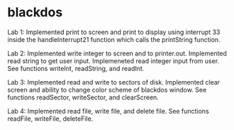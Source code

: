 # blackdos

Lab 1:
Implemented print to screen and print to display using interrupt 33 inside the handleInterrupt21 function which calls the printString function.

Lab 2:
Implemented write integer to screen and to printer.out. Implemented read string to get user input. Implemeneted read integer input from user. See functions writeInt, readString, and readInt.

Lab 3:
Implemented read and write to sectors of disk. Implemented clear screen and ability to change color scheme of blackdos window. See functions readSector, writeSector, and clearScreen.

Lab 4:
Implemented read file, write file, and delete file. See functions readFile, writeFile, deleteFile.
